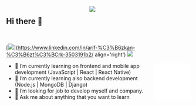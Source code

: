 <img src="https://github-readme-stats.vercel.app/api?username=ArfOz&show_icons=true&theme=dark" align='right' width="55%">


## Hi there 👋
<p align="left"> <img src="https://komarev.com/ghpvc/?username=ArfOz" alt="" /> </p>

[![](https://img.shields.io/badge/linkedin-%230077B5.svg?&style=for-the-badge&logo=linkedin&logoColor=white)](https://www.linkedin.com/in/arif-%C3%B6zkan-%C3%B6zt%C3%BCrk-3503191b2/ align='right')
[![](https://img.shields.io/badge/twitter-%231DA1F2.svg?&style=for-the-badge&logo=twitter&logoColor=white)](https://twitter.com/Arif0zkan)

<img src="./animation_500_kd7ngokt.gif" alt="react-native" width="20%" height="20%" align="right">

- 🔭 I’m currently learning on frontend and mobile app development (JavaScript | React | React Native)
- 🌱 I’m currently learning also backend development (Node.js | MongoDB | Django)
- 👯 I’m looking for job to develop myself and company.
- 💬 Ask me about anything that you want to learn

